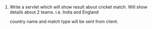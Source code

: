 1) Write a servlet which will show result about cricket match.
   Will show details about 2 teams.
   i.e. India and England

   country name and match type will be sent from client.